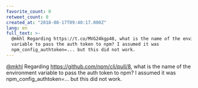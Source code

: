 ```yaml
---
favorite_count: 0
retweet_count: 0
created_at: "2018-08-17T09:40:17.000Z"
lang: en
full_text: >-
  @mkhl Regarding https://t.co/MVG24kgp48, what is the name of the environment
  variable to pass the auth token to npm? I assumed it was
  npm_config_authtoken=... but this did not work.
---
```


[@mkhl](https://twitter.com/mkhl) Regarding <https://github.com/npm/cli/pull/8>,
what is the name of the environment variable to pass the auth token to npm? I
assumed it was npm_config_authtoken=... but this did not work.
